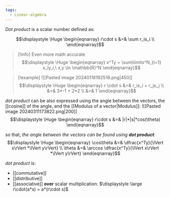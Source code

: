 ```yaml
---
tags:
  - Linear-algebra
---
```

*Dot product* is a scalar number defined as:

$$\displaystyle \Huge \begin{eqnarray} 
r\cdot s &=& \sum r_is_i \\
\end{eqnarray}$$

>[!info] Even more math accurate
> $$\displaystyle \Huge \begin{eqnarray} 
>x^Ty = \sum\limits^N_{i=1} x_iy_i,\ x,y \in \mathbb{R}^N
>\end{eqnarray}$$


>[!example] 
>![[Pasted image 20240118192518.png|450]]
>$$\displaystyle \Huge \begin{eqnarray} 
>r \cdot s &=& r_is_i + r_js_j \\
>&=& 3*-1 + 2*2 \\
>&=& 1
>\end{eqnarray}$$

*dot product* can be also expressed using the angle between the vectors, the [[cosine]] of the angle, and the [[Modulus of a vector|Modulus]]:
![[Pasted image 20240311173822.png|200]]
$$\displaystyle \Huge \begin{eqnarray} 
r\cdot s &=& |r|*|s|*cos(\theta)
\end{eqnarray}$$

so that, *the angle between the vectors can be found using **dot product***:
$$\displaystyle \Huge \begin{eqnarray} 
\cos\theta &=& \dfrac{x^Ty}{\lVert x\rVert *\lVert y\rVert}
\\
\theta &=& \arccos \dfrac{x^Ty}{\lVert x\rVert *\lVert y\rVert}
\end{eqnarray}$$


*dot product* is:
- [[commutative]]
- [[distributive]] 
- [[associative]] **over** scalar multiplication: $\displaystyle \large r\cdot(a*s) = a*(r\cdot s)$
